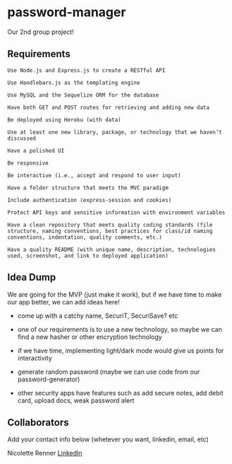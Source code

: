 # password-manager

Our 2nd group project!

## Requirements

`Use Node.js and Express.js to create a RESTful API`

`Use Handlebars.js as the templating engine`

`Use MySQL and the Sequelize ORM for the database`

`Have both GET and POST routes for retrieving and adding new data`

`Be deployed using Heroku (with data)`

`Use at least one new library, package, or technology that we haven’t discussed`

`Have a polished UI`

`Be responsive`

`Be interactive (i.e., accept and respond to user input)`

`Have a folder structure that meets the MVC paradigm`

`Include authentication (express-session and cookies)`

`Protect API keys and sensitive information with environment variables`

`Have a clean repository that meets quality coding standards (file structure, naming conventions, best practices for class/id naming conventions, indentation, quality comments, etc.)`

`Have a quality README (with unique name, description, technologies used, screenshot, and link to deployed application)`

## Idea Dump

We are going for the MVP (just make it work), but if we have time to make our app better, we can add ideas here!

- come up with a catchy name, SecuriT, SecuriSave? etc

- one of our requirements is to use a new technology, so maybe we can find a new hasher or other encryption technology

- if we have time, implementing light/dark mode would give us points for interactivity

- generate random password (maybe we can use code from our password-generator)

- other security apps have features such as add secure notes, add debit card, upload docs, weak password alert

## Collaborators

Add your contact info below (whetever you want, linkedin, email, etc)

Nicolette Renner
[LinkedIn](https://www.linkedin.com/in/nicolette-renner/)
